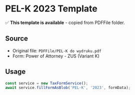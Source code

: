 # PEL-K 2023 Template

✅ **This template is available** - copied from PDFFile folder.

## Source
- Original file: `PDFFile/PEL-K do wydruku.pdf`
- Form: Power of Attorney - ZUS (Variant K)

## Usage
```typescript
const service = new TaxFormService();
await service.fillFormAsBlob('PEL-K', '2023', formData);
```
